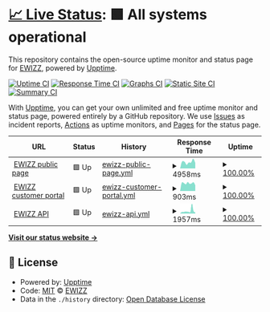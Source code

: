 # [📈 Live Status](https://status.ewizz.ninja): <!--live status--> **🟩 All systems operational**

This repository contains the open-source uptime monitor and status page for [EWIZZ](https://status.ewizz.ninja), powered by [Upptime](https://github.com/upptime/upptime).

[![Uptime CI](https://github.com/EWIZZDEV/ewizz_status/workflows/Uptime%20CI/badge.svg)](https://github.com/EWIZZDEV/ewizz_status/actions?query=workflow%3A%22Uptime+CI%22)
[![Response Time CI](https://github.com/EWIZZDEV/ewizz_status/workflows/Response%20Time%20CI/badge.svg)](https://github.com/EWIZZDEV/ewizz_status/actions?query=workflow%3A%22Response+Time+CI%22)
[![Graphs CI](https://github.com/EWIZZDEV/ewizz_status/workflows/Graphs%20CI/badge.svg)](https://github.com/EWIZZDEV/ewizz_status/actions?query=workflow%3A%22Graphs+CI%22)
[![Static Site CI](https://github.com/EWIZZDEV/ewizz_status/workflows/Static%20Site%20CI/badge.svg)](https://github.com/EWIZZDEV/ewizz_status/actions?query=workflow%3A%22Static+Site+CI%22)
[![Summary CI](https://github.com/EWIZZDEV/ewizz_status/workflows/Summary%20CI/badge.svg)](https://github.com/EWIZZDEV/ewizz_status/actions?query=workflow%3A%22Summary+CI%22)

With [Upptime](https://upptime.js.org), you can get your own unlimited and free uptime monitor and status page, powered entirely by a GitHub repository. We use [Issues](https://github.com/EWIZZDEV/ewizz_status/issues) as incident reports, [Actions](https://github.com/EWIZZDEV/ewizz_status/actions) as uptime monitors, and [Pages](https://status.ewizz.ninja) for the status page.

<!--start: status pages-->
<!-- This summary is generated by Upptime (https://github.com/upptime/upptime) -->
<!-- Do not edit this manually, your changes will be overwritten -->
<!-- prettier-ignore -->
| URL | Status | History | Response Time | Uptime |
| --- | ------ | ------- | ------------- | ------ |
| <img alt="" src="https://icons.duckduckgo.com/ip3/www.ewizz.co.za.ico" height="13"> [EWIZZ public page](https://www.ewizz.co.za) | 🟩 Up | [ewizz-public-page.yml](https://github.com/EWIZZDEV/ewizz_status/commits/HEAD/history/ewizz-public-page.yml) | <details><summary><img alt="Response time graph" src="./graphs/ewizz-public-page/response-time-week.png" height="20"> 4958ms</summary><br><a href="https://status.ewizz.ninja/history/ewizz-public-page"><img alt="Response time 4102" src="https://img.shields.io/endpoint?url=https%3A%2F%2Fraw.githubusercontent.com%2FEWIZZDEV%2Fewizz_status%2FHEAD%2Fapi%2Fewizz-public-page%2Fresponse-time.json"></a><br><a href="https://status.ewizz.ninja/history/ewizz-public-page"><img alt="24-hour response time 4310" src="https://img.shields.io/endpoint?url=https%3A%2F%2Fraw.githubusercontent.com%2FEWIZZDEV%2Fewizz_status%2FHEAD%2Fapi%2Fewizz-public-page%2Fresponse-time-day.json"></a><br><a href="https://status.ewizz.ninja/history/ewizz-public-page"><img alt="7-day response time 4958" src="https://img.shields.io/endpoint?url=https%3A%2F%2Fraw.githubusercontent.com%2FEWIZZDEV%2Fewizz_status%2FHEAD%2Fapi%2Fewizz-public-page%2Fresponse-time-week.json"></a><br><a href="https://status.ewizz.ninja/history/ewizz-public-page"><img alt="30-day response time 5046" src="https://img.shields.io/endpoint?url=https%3A%2F%2Fraw.githubusercontent.com%2FEWIZZDEV%2Fewizz_status%2FHEAD%2Fapi%2Fewizz-public-page%2Fresponse-time-month.json"></a><br><a href="https://status.ewizz.ninja/history/ewizz-public-page"><img alt="1-year response time 4102" src="https://img.shields.io/endpoint?url=https%3A%2F%2Fraw.githubusercontent.com%2FEWIZZDEV%2Fewizz_status%2FHEAD%2Fapi%2Fewizz-public-page%2Fresponse-time-year.json"></a></details> | <details><summary><a href="https://status.ewizz.ninja/history/ewizz-public-page">100.00%</a></summary><a href="https://status.ewizz.ninja/history/ewizz-public-page"><img alt="All-time uptime 99.83%" src="https://img.shields.io/endpoint?url=https%3A%2F%2Fraw.githubusercontent.com%2FEWIZZDEV%2Fewizz_status%2FHEAD%2Fapi%2Fewizz-public-page%2Fuptime.json"></a><br><a href="https://status.ewizz.ninja/history/ewizz-public-page"><img alt="24-hour uptime 100.00%" src="https://img.shields.io/endpoint?url=https%3A%2F%2Fraw.githubusercontent.com%2FEWIZZDEV%2Fewizz_status%2FHEAD%2Fapi%2Fewizz-public-page%2Fuptime-day.json"></a><br><a href="https://status.ewizz.ninja/history/ewizz-public-page"><img alt="7-day uptime 100.00%" src="https://img.shields.io/endpoint?url=https%3A%2F%2Fraw.githubusercontent.com%2FEWIZZDEV%2Fewizz_status%2FHEAD%2Fapi%2Fewizz-public-page%2Fuptime-week.json"></a><br><a href="https://status.ewizz.ninja/history/ewizz-public-page"><img alt="30-day uptime 100.00%" src="https://img.shields.io/endpoint?url=https%3A%2F%2Fraw.githubusercontent.com%2FEWIZZDEV%2Fewizz_status%2FHEAD%2Fapi%2Fewizz-public-page%2Fuptime-month.json"></a><br><a href="https://status.ewizz.ninja/history/ewizz-public-page"><img alt="1-year uptime 99.83%" src="https://img.shields.io/endpoint?url=https%3A%2F%2Fraw.githubusercontent.com%2FEWIZZDEV%2Fewizz_status%2FHEAD%2Fapi%2Fewizz-public-page%2Fuptime-year.json"></a></details>
| <img alt="" src="https://icons.duckduckgo.com/ip3/office.ewizz.co.za.ico" height="13"> [EWIZZ customer portal](https://office.ewizz.co.za) | 🟩 Up | [ewizz-customer-portal.yml](https://github.com/EWIZZDEV/ewizz_status/commits/HEAD/history/ewizz-customer-portal.yml) | <details><summary><img alt="Response time graph" src="./graphs/ewizz-customer-portal/response-time-week.png" height="20"> 903ms</summary><br><a href="https://status.ewizz.ninja/history/ewizz-customer-portal"><img alt="Response time 1213" src="https://img.shields.io/endpoint?url=https%3A%2F%2Fraw.githubusercontent.com%2FEWIZZDEV%2Fewizz_status%2FHEAD%2Fapi%2Fewizz-customer-portal%2Fresponse-time.json"></a><br><a href="https://status.ewizz.ninja/history/ewizz-customer-portal"><img alt="24-hour response time 850" src="https://img.shields.io/endpoint?url=https%3A%2F%2Fraw.githubusercontent.com%2FEWIZZDEV%2Fewizz_status%2FHEAD%2Fapi%2Fewizz-customer-portal%2Fresponse-time-day.json"></a><br><a href="https://status.ewizz.ninja/history/ewizz-customer-portal"><img alt="7-day response time 903" src="https://img.shields.io/endpoint?url=https%3A%2F%2Fraw.githubusercontent.com%2FEWIZZDEV%2Fewizz_status%2FHEAD%2Fapi%2Fewizz-customer-portal%2Fresponse-time-week.json"></a><br><a href="https://status.ewizz.ninja/history/ewizz-customer-portal"><img alt="30-day response time 902" src="https://img.shields.io/endpoint?url=https%3A%2F%2Fraw.githubusercontent.com%2FEWIZZDEV%2Fewizz_status%2FHEAD%2Fapi%2Fewizz-customer-portal%2Fresponse-time-month.json"></a><br><a href="https://status.ewizz.ninja/history/ewizz-customer-portal"><img alt="1-year response time 1213" src="https://img.shields.io/endpoint?url=https%3A%2F%2Fraw.githubusercontent.com%2FEWIZZDEV%2Fewizz_status%2FHEAD%2Fapi%2Fewizz-customer-portal%2Fresponse-time-year.json"></a></details> | <details><summary><a href="https://status.ewizz.ninja/history/ewizz-customer-portal">100.00%</a></summary><a href="https://status.ewizz.ninja/history/ewizz-customer-portal"><img alt="All-time uptime 99.85%" src="https://img.shields.io/endpoint?url=https%3A%2F%2Fraw.githubusercontent.com%2FEWIZZDEV%2Fewizz_status%2FHEAD%2Fapi%2Fewizz-customer-portal%2Fuptime.json"></a><br><a href="https://status.ewizz.ninja/history/ewizz-customer-portal"><img alt="24-hour uptime 100.00%" src="https://img.shields.io/endpoint?url=https%3A%2F%2Fraw.githubusercontent.com%2FEWIZZDEV%2Fewizz_status%2FHEAD%2Fapi%2Fewizz-customer-portal%2Fuptime-day.json"></a><br><a href="https://status.ewizz.ninja/history/ewizz-customer-portal"><img alt="7-day uptime 100.00%" src="https://img.shields.io/endpoint?url=https%3A%2F%2Fraw.githubusercontent.com%2FEWIZZDEV%2Fewizz_status%2FHEAD%2Fapi%2Fewizz-customer-portal%2Fuptime-week.json"></a><br><a href="https://status.ewizz.ninja/history/ewizz-customer-portal"><img alt="30-day uptime 100.00%" src="https://img.shields.io/endpoint?url=https%3A%2F%2Fraw.githubusercontent.com%2FEWIZZDEV%2Fewizz_status%2FHEAD%2Fapi%2Fewizz-customer-portal%2Fuptime-month.json"></a><br><a href="https://status.ewizz.ninja/history/ewizz-customer-portal"><img alt="1-year uptime 99.85%" src="https://img.shields.io/endpoint?url=https%3A%2F%2Fraw.githubusercontent.com%2FEWIZZDEV%2Fewizz_status%2FHEAD%2Fapi%2Fewizz-customer-portal%2Fuptime-year.json"></a></details>
| <img alt="" src="https://icons.duckduckgo.com/ip3/api.ewizz.co.za.ico" height="13"> [EWIZZ API](https://api.ewizz.co.za/v2/user_code?ezcode=abcdef) | 🟩 Up | [ewizz-api.yml](https://github.com/EWIZZDEV/ewizz_status/commits/HEAD/history/ewizz-api.yml) | <details><summary><img alt="Response time graph" src="./graphs/ewizz-api/response-time-week.png" height="20"> 1957ms</summary><br><a href="https://status.ewizz.ninja/history/ewizz-api"><img alt="Response time 2364" src="https://img.shields.io/endpoint?url=https%3A%2F%2Fraw.githubusercontent.com%2FEWIZZDEV%2Fewizz_status%2FHEAD%2Fapi%2Fewizz-api%2Fresponse-time.json"></a><br><a href="https://status.ewizz.ninja/history/ewizz-api"><img alt="24-hour response time 3401" src="https://img.shields.io/endpoint?url=https%3A%2F%2Fraw.githubusercontent.com%2FEWIZZDEV%2Fewizz_status%2FHEAD%2Fapi%2Fewizz-api%2Fresponse-time-day.json"></a><br><a href="https://status.ewizz.ninja/history/ewizz-api"><img alt="7-day response time 1957" src="https://img.shields.io/endpoint?url=https%3A%2F%2Fraw.githubusercontent.com%2FEWIZZDEV%2Fewizz_status%2FHEAD%2Fapi%2Fewizz-api%2Fresponse-time-week.json"></a><br><a href="https://status.ewizz.ninja/history/ewizz-api"><img alt="30-day response time 2455" src="https://img.shields.io/endpoint?url=https%3A%2F%2Fraw.githubusercontent.com%2FEWIZZDEV%2Fewizz_status%2FHEAD%2Fapi%2Fewizz-api%2Fresponse-time-month.json"></a><br><a href="https://status.ewizz.ninja/history/ewizz-api"><img alt="1-year response time 2364" src="https://img.shields.io/endpoint?url=https%3A%2F%2Fraw.githubusercontent.com%2FEWIZZDEV%2Fewizz_status%2FHEAD%2Fapi%2Fewizz-api%2Fresponse-time-year.json"></a></details> | <details><summary><a href="https://status.ewizz.ninja/history/ewizz-api">100.00%</a></summary><a href="https://status.ewizz.ninja/history/ewizz-api"><img alt="All-time uptime 99.83%" src="https://img.shields.io/endpoint?url=https%3A%2F%2Fraw.githubusercontent.com%2FEWIZZDEV%2Fewizz_status%2FHEAD%2Fapi%2Fewizz-api%2Fuptime.json"></a><br><a href="https://status.ewizz.ninja/history/ewizz-api"><img alt="24-hour uptime 100.00%" src="https://img.shields.io/endpoint?url=https%3A%2F%2Fraw.githubusercontent.com%2FEWIZZDEV%2Fewizz_status%2FHEAD%2Fapi%2Fewizz-api%2Fuptime-day.json"></a><br><a href="https://status.ewizz.ninja/history/ewizz-api"><img alt="7-day uptime 100.00%" src="https://img.shields.io/endpoint?url=https%3A%2F%2Fraw.githubusercontent.com%2FEWIZZDEV%2Fewizz_status%2FHEAD%2Fapi%2Fewizz-api%2Fuptime-week.json"></a><br><a href="https://status.ewizz.ninja/history/ewizz-api"><img alt="30-day uptime 100.00%" src="https://img.shields.io/endpoint?url=https%3A%2F%2Fraw.githubusercontent.com%2FEWIZZDEV%2Fewizz_status%2FHEAD%2Fapi%2Fewizz-api%2Fuptime-month.json"></a><br><a href="https://status.ewizz.ninja/history/ewizz-api"><img alt="1-year uptime 99.83%" src="https://img.shields.io/endpoint?url=https%3A%2F%2Fraw.githubusercontent.com%2FEWIZZDEV%2Fewizz_status%2FHEAD%2Fapi%2Fewizz-api%2Fuptime-year.json"></a></details>

<!--end: status pages-->

[**Visit our status website →**](https://status.ewizz.ninja)

## 📄 License

- Powered by: [Upptime](https://github.com/upptime/upptime)
- Code: [MIT](./LICENSE) © [EWIZZ](https://status.ewizz.ninja)
- Data in the `./history` directory: [Open Database License](https://opendatacommons.org/licenses/odbl/1-0/)
